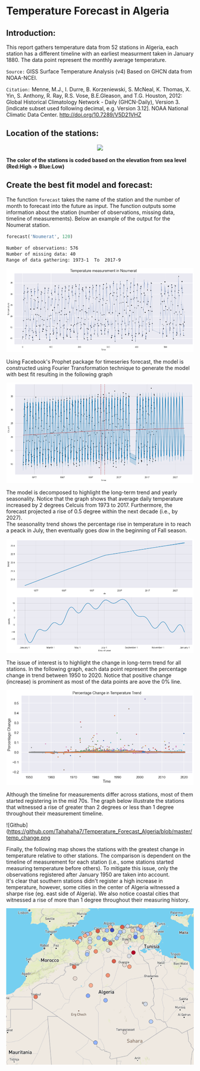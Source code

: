 # Temperature Forecast in Algeria

## Introduction:
This report gathers temperature data from 52 stations in Algeria, each station has a different timeline with an earliest measurment taken in January 1880. The data point represent the monthly average temperature.

```Source:``` GISS Surface Temperature Analysis (v4) Based on GHCN data from NOAA-NCEI.

```Citation:``` Menne, M.J., I. Durre, B. Korzeniewski, S. McNeal, K. Thomas, X. Yin, S. Anthony, R. Ray, 
R.S. Vose, B.E.Gleason, and T.G. Houston, 2012: Global Historical Climatology Network - 
Daily (GHCN-Daily), Version 3. [indicate subset used following decimal, 
e.g. Version 3.12]. 
NOAA National Climatic Data Center. http://doi.org/10.7289/V5D21VHZ  
  
  
## Location of the stations:
<p align="center"><img src="https://github.com/Tahahaha7/Temperature_Forecast_Algeria/blob/master/dz_station.png"></p>  

**The color of the stations is coded based on the elevation from sea level (Red:High → Blue:Low)**  
  
  
## Create the best fit model and forecast:
The function ```forecast``` takes the name of the station and the number of month to forecast into the future as input. The function outputs some information about the station (number of observations, missing data, timeline of measurements). Below an example of the output for the Noumerat station.
```python
forecast('Noumerat', 120)
```
```
Number of observations: 576
Number of missing data: 40
Range of data gathering: 1973-1  To  2017-9
```
![Github](https://github.com/Tahahaha7/Temperature_Forecast_Algeria/blob/master/noumerat.png)  
    
        
Using Facebook's Prophet package for timeseries forecast, the model is constructed using Fourier Transformation technique to generate the model with best fit resulting in the following graph

![Github](https://github.com/Tahahaha7/Temperature_Forecast_Algeria/blob/master/noumerat_model.png)
  
    
      
The model is decomposed to highlight the long-term trend and yearly seasonality. Notice that the graph shows that average daily temperature increased by 2 degrees Celcuis from 1973 to 2017. Furthermore, the forecast projected a rise of 0.5 degree within the next decade (i.e., by 2027).  
The seasonality trend shows the percentage rise in temperature in to reach a peack in July, then eventually goes dow in the beginning of Fall season.

![Github](https://github.com/Tahahaha7/Temperature_Forecast_Algeria/blob/master/noumerat_forecast.png)  
  
  
  
The issue of interest is to highlight the change in long-term trend for all stations. In the following graph, each data point represent the percentage change in trend between 1950 to 2020. Notice that positive change (increase) is prominent as most of the data points are aove the 0% line.  
  
![Github](https://github.com/Tahahaha7/Temperature_Forecast_Algeria/blob/master/percentage_change.png)  
  
  
Although the timeline for measurements differ across stations, most of them started registering in the mid 70s. The graph below illustrate the stations that witnessed a rise of greater than 2 degrees or less than 1 degree throughout their measurement timeline.  
  
![Github](https://github.com/Tahahaha7/Temperature_Forecast_Algeria/blob/master/temp_change.png  
  
  
Finally, the following map shows the stations with the greatest change in temperature relative to other stations. The comparison is dependent on the timeline of measurement for each station (i.e., some stations started measuring temperature before others). To mitigate this issue, only the observations registered after January 1950 are taken into account.  
It's clear that southern stations didn't register a high increase in temperature, however, some cities in the center of Algeria witnessed a sharpe rise (eg. east side of Algeria). We also notice coastal cities that witnessed a rise of more than 1 degree throughout their measuring history.  

<p align="center"><img src="https://github.com/Tahahaha7/Temperature_Forecast_Algeria/blob/master/final_algeria.png"></p>
